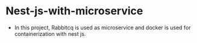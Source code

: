 # Nest-js-with-microservice
- In this project, Rabbitcq is used as microservice and docker is used for containerization with nest js.
